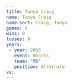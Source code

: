 ```yaml
---
title: Tanya Craig
name: Tanya Craig
name-sort: Craig, Tanya
games: 0
wins: 0
losses: 0
years:
 - year: 2003
   event: Hearts
   team: "MB"
   position: Alternate
vs:
---
```

